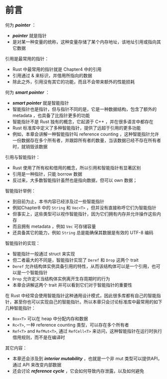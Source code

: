 # 前言

何为 ***pointer*** ：

- ***pointer*** 就是指针
- 是对某一种变量的统称，这种变量存储了某个内存地址，该地址引用或指向其它数据



引用是最常用的指针：

- Rust 中最常用的指针就是 Chapter4 中的引用
- 引用通过 & 来标识，并借用所指向的数据
- 除此之外，引用没有其它的功能，而且不会带来额外的性能损耗



何为 ***smart pointer*** ：

- ***smart pointer*** 就是智能指针
- 智能指针也是指针，但与指针不同的是，它是一种数据结构，包含了额外的 metadata ，也具备了比指针更多的功能
- 智能指针不是 Rust 独有的概念，它起源于 C++ ，并在很多语言中都存在
- Rust 标准库中定义了多种智能指针，提供了远超于引用的更多功能
- 例如，本章会讲解一种智能指针叫 reference counting ，这种智能指针允许一份数据存在多个所有者，并跟踪所有者的数量，当该数据已经不存在所有者时，就销毁该数据



引用与智能指针：

- Rust 使用了所有权和借用的概念，所以引用和智能指针有显著区别
- 引用是一种指针，只能 borrow 数据
- 反过来，大多数智能指针虽然也是指向数据，但可以 own 数据；



智能指针举例：

- 到目前为止，本书内容已经涉及过一些智能指针
- 例如Chapter8 中的 `String` 和 `Vec<T>` ，但并没有直接称呼它们为智能指针
- 但事实上，这些类型可以视作智能指针，因为它们拥有内存并允许操作这些内存
- 而且拥有 metadata ，例如 `Vec` 可存储容量
- 还具备其它的能力，例如 `String` 总是能确保其数据是有效的 UTF-8 编码



智能指针的实现：

- 智能指针一般通过 struct 来实现
- 但二者最大的不同是，智能指针实现了 `Deref` 和 `Drop` 这两个 trait 
- `Deref` 允许结构体实例具备引用的特性，从而该结构体可以是一个引用，也可以是一个智能指针
- `Drop` 允许定义当结构体实例离开生存周期时的行为
- 本章会讲解这两个 trait 并可以看到它们对于智能指针的重要性



在 Rust 中经常会使用智能指针这种通用设计模式，因此很多库都有自己的智能指针，甚至你也可以实现自己的智能指针。所以本章只会讨论标准库中最常用的如下几种智能指针：

- `Box<T>` 可以在 heap 中分配内存和数据
- `Rc<T>`, 一种 reference counting 类型，可以存在多个所有者
- `Ref<T>` and `RefMut<T>`, 通过 `RefCell<T>` 来访问，这种智能指针在运行时执行借用规则，而不是在编译时



其它内容：

- 本章还会涉及到 ***interior mutability*** ，也就是一个非 mut 类型可以提供API，通过 API 来改变内部数据
- 还会讨论 ***reference cycle*** ，它会如何导致内存泄露，以及如何避免